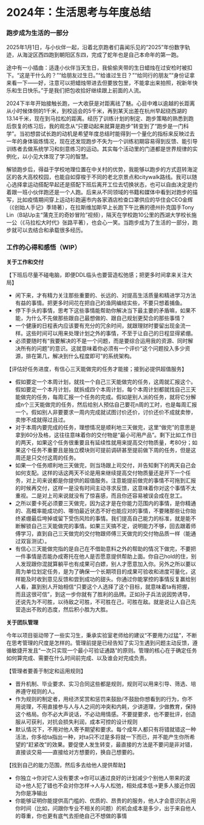 # 2024年：生活思考与年度总结

### 跑步成为生活的一部分

2025年1月1日，与小伙伴一起，沿着北京跑者们喜闻乐见的“2025”年份数字轨迹，从海淀区西四跑到朝阳区东四，完成了蛇年也是自己本命年的第一跑。

途中有一小插曲：适逢小伙伴当天生日，我偷偷夹带的生日蜡烛在过安检时被扣下。“这是干什么的？”“给朋友过生日。”“给谁过生日？”“给同行的朋友”“身份证拿来看一下——好，注意可以把蜡烛带进去但要放包里，不能拿出来拍照，祝新年快乐和生日快乐。”于是我们把包收拾好继续跟上前面的人流。

2024下半年开始接触长跑，一大收获是对距离祛了魅。心目中难以逾越的长距离从小时候体侧的1千米，到校运会的5千米，再到某天出差在杭州早起绕西湖的13.14千米，现在到马拉松的距离。经历了训练计划的制定、跑步策略的熟悉到跑后恢复的练习后，我的观念从“只要动起来就算是跑步”转变到了“跑步是一门科学”。当初想尝试长跑的动机是希望年度总结时能得到一个量化的指标来反映过去一年的身体锻炼情况，现在还发现跑步不失为一个训练初期容易得到反馈、能引导训练者去做系统学习和刻意练习的运动。其实每个活动里的门道都是世界规律的实例化，以小见大体现了学习的智慧。

解锁跑步后，得益于学校地理位置在中关村的优势，我能够以跑步的方式逛转海淀区的各大高校校园，也能自如穿梭于不同的老北京景点和citywalk路线。我可以随心选择拿运动搭配早起还是搭配下班后离开工位去切换状态，也可以自由决定是约着跟一班小伙伴跑还是一个人跑。后来从不同领域的书籍和媒体中看到对跑步的描写，比如疫情期间穿上运动衫跑遍市内各家酒店检查口罩供应的华住会CEO金辉（《创始人手记》季琦著），在拉斯维加斯早上长跑下午比赛的德州扑克国手Tony Lin（B站Up主“蒲克王的奇妙冒险”视频），隔天在学校跑10公里的西湖大学校长施一公（《马拉松大时代》张路平著），也会心一笑。当跑步成为了生活的一部分，跑步就可以去结合和承载很多经历。

### 工作的心得和感悟（WIP）

**关于工作和交付**

【下班后尽量不碰电脑，即便DDL临头也要营造松弛感；把更多时间拿来关注大局】
- 闲下来，才有精力关注那些重要的、长远的、对提高生活质量和精进学习方法有益的事情。把更多时间花在把自己的渔网编结实些，不要只想着捕鱼。
- 停下手头的事情，思考下这些事情能帮助你解决当下最主要的矛盾嘛，如果不能，为什么不先做那些跟自己最想做的、跟自己规划更契合的那些事情？
- 一个健康的日程表内应该要有充分的冗余时间，就跟理财时要留出现金流一样。这些时间可以用来处理计划之外的事情，不至于让自己的日程显得紧绷。
- 必须要随时有“我要解决的不是一个问题，而是要综合运用我的资源、同时解决所有的问题”的意识。这就意味着你必须有一个评价“这个问题投入多少资源，排在第几，解决到什么程度即可”的系统架构。

【评估好任务进度，有信心三天能做完的任务才能接；接到必提供超值服务】
- 假如要定一个本周计划，就找一个自己三天能做完的任务，这周就汇报这个。假如要定一个本月计划，就拆成四个本周计划，每个本周计划都就找自己三天能做完的任务，每周汇报一个任务的完成。假如是别人派的任务，就将它分解成n个三天能做完的任务，然后给别人预估自己要花n周的工时，也是每周汇报一个。假如别人非要要求一周内完成就试图讨价还价，讨价还价不成就卖惨，卖惨不成就得过且过。
- 对于本周内要完成的任务，理想情况是顺利地三天做完，这里“做完”的意思是拿到60分及格，这往往意味着你的交付物是“最小可用产品”。剩下比如工作日的两天，如果这个任务很重要且有延续性就用来提高交付物质量，考80分；如果这个任务不重要且是独立模块则可提前调研甚至提前做下周的任务，但是这周还是只交付这周的任务。
- 如果一个任务顺利地三天做完，则当场跟上司交付，并告知剩下的两天自己会如何支配。这样的话这两天不论是用来继续提高交付物质量还是开下一个任务，对上司来说都是你提供的超值服务。注意能提前做完的事情不可拖到汇报的时候再交付，这样一是没有时间主动寻求反馈，这意味着你对这个事情不太重视。二是对上司来说就没有了惊喜感，而且你还容易被误会成在怠工。
- 之所以要卡死必须要三天做完，因为这才是在你能力范围内的事情，是你精通的、高概率能成功的、哪怕最近状态不好也能应对的事情，不要赌那些让你始终紧绷最后垮掉或留下受伤风险的事情。我们提高自己能力的标准，就是能不断解锁自己三天能做完的事情。如果三天搞不定，说明能力不够，回去跟着师傅学习，直到自己三天做完的交付物跟师傅三天做完的交付物品质一样（能通过双盲测试）。
- 有信心三天能做完指的是自己在不借助意料之外的帮助的情况下做完，不要把一件事情是否能办成寄托在他人是否愿意提供帮助上面。你自己hold的住，别人发现跟你混就算躺平也有成果可白嫖，别人才愿意加入你。另外之所以要以周为单位划定任务，是为了确保一个长期项目的成果可验收和进度可量化，这样能及时收到意见反馈和尝到成功的甜头。你通过你能掌控的事情反复赢给别人看，赢到别人开始相信“只要这个人选择了这个目标，就意味着ta有把握，而且这很可信”，到这一步你就有了胜利的品牌。正如孙子兵法说因势诱导，还说先为不可胜，以待敌之可胜，不可胜在己，可胜在敌。就是说让人自己先营造出不败的态度，然后积小胜为大胜。

**关于团队管理**

今年以项目驱动带了一些实习生，秉承实验室老师给的建议“不要用力过猛”，不断在思考管理的尺度是怎样的。管理前提是已经告知了实习生遇到问题主动反馈，遵循敏捷开发且“一次只实现一个最小可验证通路”的原则。管理的核心在于确定任务如何算完成、需要在什么时间前完成、以及谁会对完成负责。

【管理者要善于制定和运用规则】
- 晋升机制、毕业要求、实习合同这些都是规则，规则可以用来引导、筛选、培养遵守规则的人。
- 作为规则的制定者，用经济奖赏和惩罚来鼓励/不鼓励你想看到的行为，你不用说理，不用直接参与人与人之间的冲突和内耗，少讲道理，少做教育，保持这个格局。你不必大声说话，不必动用情感。不要提要求，也不要批评，创造服从可获利，对抗会损失利润，成本可控的设计规则
- 默认情况下，不用对他人寄予期望和要求。每个成年人都只有将错就错这一种活法，你多给ta指出一种，对ta只不过是多将就一下而已，并不能产生你所希望的“赶紧改”的效果。要促使人发生转变，最直接的方法是不要问是非对错，直接谈交易——直接给对方想要的，换自己想要的。

【找到自己的能力范围，然后多去给他人提供帮助】
- 你独立->你对它人没有要求->你可以通过良好的计划减少个别他人带来的波动->他人犯了错也不会对你怎样->人与人松弛，相处成本低->更多人接近你因为你是净输出
- 你能够证明你能提供高门槛的、优质的、昂贵的的服务，他人才会意识到占用你时间（比如，问跟你专业不相关的问题）的机会成本是多少，出于来自他人的尊重，你也更有底气去拒绝自己不想做的事情
